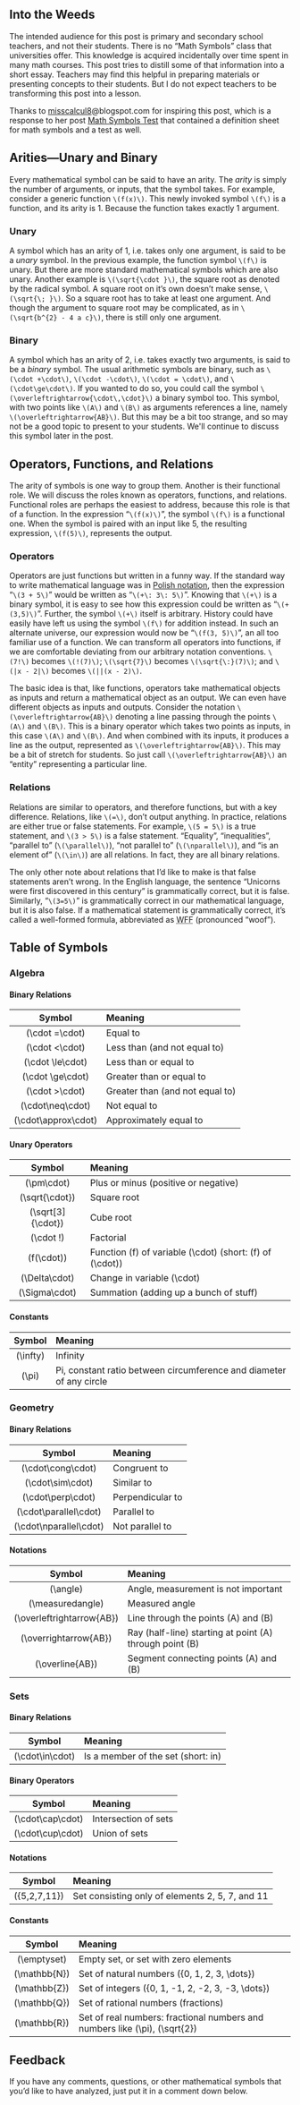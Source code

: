 ## Into the Weeds

The intended audience for this post is primary and secondary school
teachers, and not their students. There is no “Math
Symbols” class that universities offer. This knowledge is
acquired incidentally over time spent in many math courses. This post
tries to distill some of that information into a short essay. Teachers
may find this helpful in preparing materials or presenting concepts to
their students. But I do not expect teachers to be transforming this
post into a lesson.

Thanks to
[misscalcul8](http://misscalculate.blogspot.com/)@blogspot.com for
inspiring this post, which is a response to her post
[Math Symbols Test](http://misscalculate.blogspot.com/2015/08/math-symbols-test.html)
that contained a definition sheet for math symbols and a test as well.

## Arities—Unary and Binary

Every mathematical symbol can be said to have an arity. The _arity_
is simply the number of arguments, or inputs, that the symbol takes.
For example, consider a generic function `\(f(x)\)`. This newly invoked
symbol `\(f\)` is a function, and its arity is 1. Because the function
takes exactly 1 argument.

### Unary

A symbol which has an arity of 1, i.e. takes only one argument, is said
to be a _unary_ symbol. In the previous example, the function symbol
`\(f\)` is unary. But there are more standard mathematical symbols
which are also unary. Another example is `\(\sqrt{\cdot }\)`, the
square root as denoted by the radical symbol. A square root on
it’s own doesn’t make sense, `\(\sqrt{\; }\)`. So a square
root has to take at least one argument. And though the argument to
square root may be complicated, as in `\(\sqrt{b^{2} - 4 a c}\)`, there
is still only one argument.

### Binary

A symbol which has an arity of 2, i.e. takes exactly two arguments, is
said to be a _binary_ symbol. The usual arithmetic symbols are
binary, such as `\(\cdot +\cdot\)`, `\(\cdot -\cdot\)`,
`\(\cdot = \cdot\)`, and `\(\cdot\ge\cdot\)`. If you wanted to do so,
you could call the symbol `\(\overleftrightarrow{\cdot\,\cdot}\)` a
binary symbol too. This symbol, with two points like `\(A\)` and
`\(B\)` as arguments references a line, namely
`\(\overleftrightarrow{AB}\)`. But this may be a bit too strange, and
so may not be a good topic to present to your students. We'll continue
to discuss this symbol later in the post.

## Operators, Functions, and Relations

The arity of symbols is one way to group them. Another is their
functional role. We will discuss the roles known as operators,
functions, and relations. Functional roles are perhaps the easiest to
address, because this role is that of a function. In the expression
“`\(f(x)\)`”, the symbol `\(f\)` is a functional one. When
the symbol is paired with an input like 5, the resulting expression,
`\(f(5)\)`, represents the output.

### Operators

Operators are just functions but written in a funny way. If the
standard way to write mathematical language was in
[Polish notation](https://en.wikipedia.org/wiki/Polish_notation), then
the expression “`\(3 + 5\)`” would be written as
“`\(+\: 3\: 5\)`”. Knowing that `\(+\)` is a binary symbol,
it is easy to see how this expression could be written as
“`\(+(3,5)\)`”. Further, the symbol `\(+\)` itself is
arbitrary. History could have easily have left us using the symbol
`\(f\)` for addition instead. In such an alternate universe, our
expression would now be “`\(f(3, 5)\)`”, an all too
familiar use of a function. We can transform all operators into
functions, if we are comfortable deviating from our arbitrary notation
conventions. `\(7!\)` becomes `\(!(7)\)`; `\(\sqrt{7}\)` becomes
`\(\sqrt{\:}(7)\)`; and `\(|x - 2|\)` becomes `\(||(x - 2)\)`.

The basic idea is that, like functions, operators take mathematical
objects as inputs and return a mathematical object as an output. We can
even have different objects as inputs and outputs. Consider the
notation `\(\overleftrightarrow{AB}\)` denoting a line passing
through the points `\(A\)` and `\(B\)`. This is a binary operator which
takes two points as inputs, in this case `\(A\)` and `\(B\)`. And when
combined with its inputs, it produces a line as the output, represented as
`\(\overleftrightarrow{AB}\)`. This may be a bit of stretch for
students. So just call `\(\overleftrightarrow{AB}\)` an
“entity” representing a particular line.

### Relations

Relations are similar to operators, and therefore functions, but with a
key difference. Relations, like `\(=\)`, don’t output anything.
In practice, relations are either true or false statements. For
example, `\(5 = 5\)` is a true statement, and `\(3 > 5\)` is a false
statement. “Equality”, “inequalities”,
“parallel to” (`\(\parallel\)`), “not parallel
to” (`\(\nparallel\)`), and “is an element of”
(`\(\in\)`) are all relations. In fact, they are all binary relations.

The only other note about relations that I’d like to make is
that false statements aren’t wrong. In the English language, the
sentence “Unicorns were first discovered in this century”
is grammatically correct, but it is false. Similarly,
“`\(3=5\)`” is grammatically correct in our mathematical
language, but it is also false. If a mathematical statement is
grammatically correct, it’s called a well-formed formula,
abbreviated as <abbr title="well-formed formula">WFF</abbr>
(pronounced “woof”).

## Table of Symbols

### Algebra

#### Binary Relations

|        Symbol         | Meaning                         |
| :-------------------: | :------------------------------ |
|   \(\cdot =\cdot\)    | Equal to                        |
|  \(\cdot &lt;\cdot\)  | Less than (and not equal to)    |
|  \(\cdot \le\cdot\)   | Less than or equal to           |
|  \(\cdot \ge\cdot\)   | Greater than or equal to        |
|  \(\cdot &gt;\cdot\)  | Greater than (and not equal to) |
|  \(\cdot\neq\cdot\)   | Not equal to                    |
| \(\cdot\approx\cdot\) | Approximately equal to          |

#### Unary Operators

|       Symbol        | Meaning                                                          |
| :-----------------: | :--------------------------------------------------------------- |
|    \(\pm\cdot\)     | Plus or minus (positive or negative)                             |
|  \(\sqrt{\cdot}\)   | Square root                                                      |
| \(\sqrt[3]{\cdot}\) | Cube root                                                        |
|     \(\cdot !\)     | Factorial                                                        |
|    \(f(\cdot)\)     | Function \(f\) of variable \(\cdot\) (short: \(f\) of \(\cdot\)) |
|   \(\Delta\cdot\)   | Change in variable \(\cdot\)                                     |
|   \(\Sigma\cdot\)   | Summation (adding up a bunch of stuff)                           |

#### Constants

|   Symbol   | Meaning                                                             |
| :--------: | :------------------------------------------------------------------ |
| \(\infty\) | Infinity                                                            |
|  \(\pi\)   | Pi, constant ratio between circumference and diameter of any circle |

### Geometry

#### Binary Relations

|          Symbol          | Meaning          |
| :----------------------: | :--------------- |
|   \(\cdot\cong\cdot\)    | Congruent to     |
|    \(\cdot\sim\cdot\)    | Similar to       |
|   \(\cdot\perp\cdot\)    | Perpendicular to |
| \(\cdot\parallel\cdot\)  | Parallel to      |
| \(\cdot\nparallel\cdot\) | Not parallel to  |

#### Notations

|           Symbol            | Meaning                                                     |
| :-------------------------: | :---------------------------------------------------------- |
|         \(\angle\)          | Angle, measurement is not important                         |
|     \(\measuredangle\)      | Measured angle                                              |
| \(\overleftrightarrow{AB}\) | Line through the points \(A\) and \(B\)                     |
|   \(\overrightarrow{AB}\)   | Ray (half-line) starting at point \(A\) through point \(B\) |
|      \(\overline{AB}\)      | Segment connecting points \(A\) and \(B\)                   |

### Sets

#### Binary Relations

| Symbol | Meaning |
| :---: | :--- |
| \(\cdot\in\cdot\) | Is a member of the set (short: in) |

#### Binary Operators

| Symbol | Meaning |
| :--: | :--- |
| \(\cdot\cap\cdot\) | Intersection of sets |
| \(\cdot\cup\cdot\) | Union of sets |

#### Notations

| Symbol | Meaning |
| :---: | :--- |
| \(\{5,2,7,11\}\) | Set consisting only of elements 2, 5, 7, and 11 |

#### Constants

| Symbol | Meaning |
| :---: | :--- |
| \(\emptyset\) | Empty set, or set with zero elements |
| \(\mathbb{N}\) | Set of natural numbers \(\{0, 1, 2, 3, \dots\}\) |
| \(\mathbb{Z}\) | Set of integers \(\{0, 1, -1, 2, -2, 3, -3, \dots\}\) |
| \(\mathbb{Q}\) | Set of rational numbers (fractions) |
| \(\mathbb{R}\) | Set of real numbers: fractional numbers and numbers like \(\pi\), \(\sqrt{2}\) |

## Feedback

If you have any comments, questions, or other mathematical symbols that
you’d like to have analyzed, just put it in a comment down below.
<!--
spell-checker:ignore mathbb misscalcul8 overleftrightarrow infty overrightarrow 
-->

